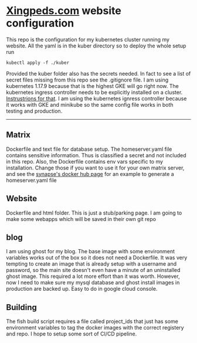 # [Xingpeds.com](https://xingpeds.com) website configuration

This repo is the configuration for my kubernetes cluster running my website.
All the yaml is in the kuber directory so to deploy the whole setup run

```fish
kubectl apply -f ./kuber
```

Provided the kuber folder also has the secrets needed. In fact to see a list of secret files missing from this repo see the .gitignore file. I am using kubernetes 1.17.9 because that is the highest GKE will go right now. The kubernetes ingress controller needs to be explicitly installed on a cluster. [Instrustrions for that](https://kubernetes.github.io/ingress-nginx/deploy/). I am using the kubernetes ignress controller because it works with GKE and minikube so the same config file works in both testing and production.

---

## Matrix

Dockerfile and text file for database setup. The homeserver.yaml file contains sensitive information. Thus is classified a secret and not included in this repo.
Also, the Dockerfile contains env vars specific to my installation. Change those if you want to use it for your own matrix server, and see the [synapse's docker hub page](https://hub.docker.com/r/matrixdotorg/synapse) for an example to generate a homeserver.yaml file

## Website

Dockerfile and html folder. This is just a stub/parking page. I am going to make some webapps which will be saved in their own git repo

## blog

I am using ghost for my blog. The base image with some environment variables works out of the box so it does not need a Dockerfile.
It was very tempting to create an image that is already setup with a username and password, so the main site doesn't even have a minute of an uninstalled ghost image.
This required a lot more effort than it was worth. However, now I need to make sure my mysql database and ghost install images in production are backed up. Easy to do in google cloud console.

## Building

The fish build script requires a file called project_ids that just has some environment variables to tag the docker images with the correct registery and repo. I hope to setup some sort of CI/CD pipeline.